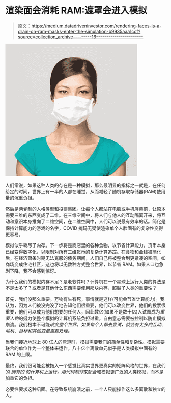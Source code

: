 # 渲染面会消耗 RAM:遮罩会进入模拟

> 原文：<https://medium.datadriveninvestor.com/rendering-faces-is-a-drain-on-ram-masks-enter-the-simulation-b9935aaa1ccf?source=collection_archive---------16----------------------->

![](img/24e8bfdb791dbc7ec59281c82a854646.png)

人们常说，如果这种人类的存在是一种模拟，那么最明显的指标之一就是，在任何给定的时间，世界上有一半的人都在睡觉，从而减轻了随机存取存储器(RAM)使用量的沉重负担。

然后是两党制的人格类型和投票集团。让每个人都站在电脑或手机屏幕前，让原本需要三维的东西变成了二维。在三维空间中，将人们与他人的互动隔离开来，将互动和意识本身推向了二维空间，在二维空间中，人们可以说最有效率的话。简化是保持计算能力的游戏的名字，COVID 掩码无疑使渲染单个人脸固有的复杂性变得更容易。

模拟似乎耗尽了内存。下一步将是商店里的各种食物，以节省计算能力。货币本身已经变得数字化，以限制对所有三维货币的复杂计算追踪。在食物和金钱被简化后，在经济萧条时期无法克服的债务期间，人们自己将被整合到更紧凑的空间，如商场变成住宅社区，这也将以无数种方式整合世界，以节省 RAM。如果人口也急剧下降，我不会感到惊讶。

为什么我们的模拟内存不足？是老软件吗？计算机在一个星球上运行人类的算法是不是太多了？或者是其他什么东西需要使用那块内存，超越了人类的重要性？

首先，我们没那么重要。万物有生有死，事情就是这样(可能会节省计算能力)。我认为，因为人们被没完没了地告知他们很重要，他们可以改变世界，他们的投票很重要，他们可以成为他们想要的任何人，因此数亿(如果不是数十亿)人试图成为*重要人物*的努力使整个模拟的计算机系统负担过重，自由意志需要被控制以防止模拟崩溃。我们根本不可能*改变整个世界，如果每个人都去尝试，就会有太多的互动、动机、目标和其他变量需要处理。*

当我们接近地球上 80 亿人的弯道时，模拟需要我们的简单性和复杂性。模拟需要联合的单位作为一个整体来运作。八十亿个离散单元似乎是人类模拟中固有的 RAM 的上限。

最终，我们很可能会被拖入一个感觉比真实世界更真实的矩阵风格的世界，在我们的 *拥有的* *的计算机上运行，用代码制作*来配合和模拟更广泛的人类模拟，而不是加重它的负担。

必要性要求这种巩固。在导致系统崩溃之前，一个人只能操作这么多离散和独立的人。